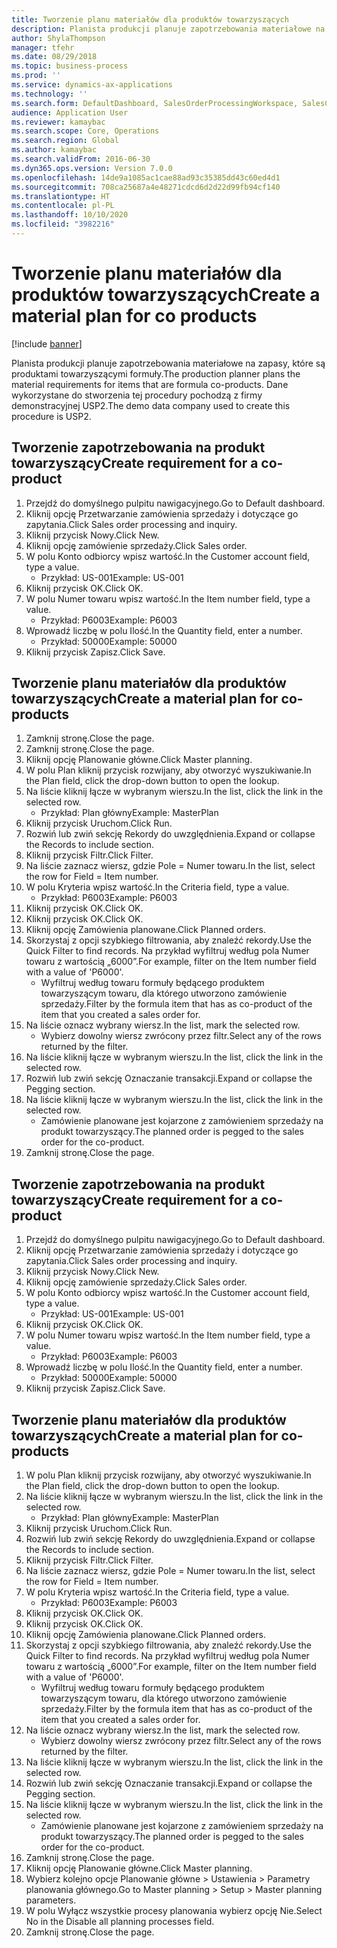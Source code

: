 ```yaml
---
title: Tworzenie planu materiałów dla produktów towarzyszących
description: Planista produkcji planuje zapotrzebowania materiałowe na zapasy, które są produktami towarzyszącymi formuły.
author: ShylaThompson
manager: tfehr
ms.date: 08/29/2018
ms.topic: business-process
ms.prod: ''
ms.service: dynamics-ax-applications
ms.technology: ''
ms.search.form: DefaultDashboard, SalesOrderProcessingWorkspace, SalesCreateOrder, SalesTable, ReqCreatePlanWorkspace, ReqTransPlanCard, SysQueryForm, ReqTransPo
audience: Application User
ms.reviewer: kamaybac
ms.search.scope: Core, Operations
ms.search.region: Global
ms.author: kamaybac
ms.search.validFrom: 2016-06-30
ms.dyn365.ops.version: Version 7.0.0
ms.openlocfilehash: 14de9a1085ac1cae88ad93c35385dd43c60ed4d1
ms.sourcegitcommit: 708ca25687a4e48271cdcd6d2d22d99fb94cf140
ms.translationtype: HT
ms.contentlocale: pl-PL
ms.lasthandoff: 10/10/2020
ms.locfileid: "3982216"
---
```

# <a name="create-a-material-plan-for-co-products"></a><span data-ttu-id="9e615-103">Tworzenie planu materiałów dla produktów towarzyszących</span><span class="sxs-lookup"><span data-stu-id="9e615-103">Create a material plan for co products</span></span>

[!include [banner](../../includes/banner.md)]

<span data-ttu-id="9e615-104">Planista produkcji planuje zapotrzebowania materiałowe na zapasy, które są produktami towarzyszącymi formuły.</span><span class="sxs-lookup"><span data-stu-id="9e615-104">The production planner plans the material requirements for items that are formula co-products.</span></span> <span data-ttu-id="9e615-105">Dane wykorzystane do stworzenia tej procedury pochodzą z firmy demonstracyjnej USP2.</span><span class="sxs-lookup"><span data-stu-id="9e615-105">The demo data company used to create this procedure is USP2.</span></span>


## <a name="create-requirement-for-a-co-product"></a><span data-ttu-id="9e615-106">Tworzenie zapotrzebowania na produkt towarzyszący</span><span class="sxs-lookup"><span data-stu-id="9e615-106">Create requirement for a co-product</span></span>
1. <span data-ttu-id="9e615-107">Przejdź do domyślnego pulpitu nawigacyjnego.</span><span class="sxs-lookup"><span data-stu-id="9e615-107">Go to Default dashboard.</span></span>
2. <span data-ttu-id="9e615-108">Kliknij opcję Przetwarzanie zamówienia sprzedaży i dotyczące go zapytania.</span><span class="sxs-lookup"><span data-stu-id="9e615-108">Click Sales order processing and inquiry.</span></span>
3. <span data-ttu-id="9e615-109">Kliknij przycisk Nowy.</span><span class="sxs-lookup"><span data-stu-id="9e615-109">Click New.</span></span>
4. <span data-ttu-id="9e615-110">Kliknij opcję zamówienie sprzedaży.</span><span class="sxs-lookup"><span data-stu-id="9e615-110">Click Sales order.</span></span>
5. <span data-ttu-id="9e615-111">W polu Konto odbiorcy wpisz wartość.</span><span class="sxs-lookup"><span data-stu-id="9e615-111">In the Customer account field, type a value.</span></span>
    * <span data-ttu-id="9e615-112">Przykład: US-001</span><span class="sxs-lookup"><span data-stu-id="9e615-112">Example: US-001</span></span>  
6. <span data-ttu-id="9e615-113">Kliknij przycisk OK.</span><span class="sxs-lookup"><span data-stu-id="9e615-113">Click OK.</span></span>
7. <span data-ttu-id="9e615-114">W polu Numer towaru wpisz wartość.</span><span class="sxs-lookup"><span data-stu-id="9e615-114">In the Item number field, type a value.</span></span>
    * <span data-ttu-id="9e615-115">Przykład: P6003</span><span class="sxs-lookup"><span data-stu-id="9e615-115">Example: P6003</span></span>  
8. <span data-ttu-id="9e615-116">Wprowadź liczbę w polu Ilość.</span><span class="sxs-lookup"><span data-stu-id="9e615-116">In the Quantity field, enter a number.</span></span>
    * <span data-ttu-id="9e615-117">Przykład: 50000</span><span class="sxs-lookup"><span data-stu-id="9e615-117">Example: 50000</span></span>  
9. <span data-ttu-id="9e615-118">Kliknij przycisk Zapisz.</span><span class="sxs-lookup"><span data-stu-id="9e615-118">Click Save.</span></span>

## <a name="create-a-material-plan-for-co-products"></a><span data-ttu-id="9e615-119">Tworzenie planu materiałów dla produktów towarzyszących</span><span class="sxs-lookup"><span data-stu-id="9e615-119">Create a material plan for co-products</span></span>
1. <span data-ttu-id="9e615-120">Zamknij stronę.</span><span class="sxs-lookup"><span data-stu-id="9e615-120">Close the page.</span></span>
2. <span data-ttu-id="9e615-121">Zamknij stronę.</span><span class="sxs-lookup"><span data-stu-id="9e615-121">Close the page.</span></span>
3. <span data-ttu-id="9e615-122">Kliknij opcję Planowanie główne.</span><span class="sxs-lookup"><span data-stu-id="9e615-122">Click Master planning.</span></span>
4. <span data-ttu-id="9e615-123">W polu Plan kliknij przycisk rozwijany, aby otworzyć wyszukiwanie.</span><span class="sxs-lookup"><span data-stu-id="9e615-123">In the Plan field, click the drop-down button to open the lookup.</span></span>
5. <span data-ttu-id="9e615-124">Na liście kliknij łącze w wybranym wierszu.</span><span class="sxs-lookup"><span data-stu-id="9e615-124">In the list, click the link in the selected row.</span></span>
    * <span data-ttu-id="9e615-125">Przykład: Plan główny</span><span class="sxs-lookup"><span data-stu-id="9e615-125">Example: MasterPlan</span></span>  
6. <span data-ttu-id="9e615-126">Kliknij przycisk Uruchom.</span><span class="sxs-lookup"><span data-stu-id="9e615-126">Click Run.</span></span>
7. <span data-ttu-id="9e615-127">Rozwiń lub zwiń sekcję Rekordy do uwzględnienia.</span><span class="sxs-lookup"><span data-stu-id="9e615-127">Expand or collapse the Records to include section.</span></span>
8. <span data-ttu-id="9e615-128">Kliknij przycisk Filtr.</span><span class="sxs-lookup"><span data-stu-id="9e615-128">Click Filter.</span></span>
9. <span data-ttu-id="9e615-129">Na liście zaznacz wiersz, gdzie Pole = Numer towaru.</span><span class="sxs-lookup"><span data-stu-id="9e615-129">In the list, select the row for Field = Item number.</span></span>
10. <span data-ttu-id="9e615-130">W polu Kryteria wpisz wartość.</span><span class="sxs-lookup"><span data-stu-id="9e615-130">In the Criteria field, type a value.</span></span>
    * <span data-ttu-id="9e615-131">Przykład: P6003</span><span class="sxs-lookup"><span data-stu-id="9e615-131">Example: P6003</span></span>  
11. <span data-ttu-id="9e615-132">Kliknij przycisk OK.</span><span class="sxs-lookup"><span data-stu-id="9e615-132">Click OK.</span></span>
12. <span data-ttu-id="9e615-133">Kliknij przycisk OK.</span><span class="sxs-lookup"><span data-stu-id="9e615-133">Click OK.</span></span>
13. <span data-ttu-id="9e615-134">Kliknij opcję Zamówienia planowane.</span><span class="sxs-lookup"><span data-stu-id="9e615-134">Click Planned orders.</span></span>
14. <span data-ttu-id="9e615-135">Skorzystaj z opcji szybkiego filtrowania, aby znaleźć rekordy.</span><span class="sxs-lookup"><span data-stu-id="9e615-135">Use the Quick Filter to find records.</span></span> <span data-ttu-id="9e615-136">Na przykład wyfiltruj według pola Numer towaru z wartością „6000”.</span><span class="sxs-lookup"><span data-stu-id="9e615-136">For example, filter on the Item number field with a value of 'P6000'.</span></span>
    * <span data-ttu-id="9e615-137">Wyfiltruj według towaru formuły będącego produktem towarzyszącym towaru, dla którego utworzono zamówienie sprzedaży.</span><span class="sxs-lookup"><span data-stu-id="9e615-137">Filter by the formula item that has as co-product of the item that you created a sales order for.</span></span>  
15. <span data-ttu-id="9e615-138">Na liście oznacz wybrany wiersz.</span><span class="sxs-lookup"><span data-stu-id="9e615-138">In the list, mark the selected row.</span></span>
    * <span data-ttu-id="9e615-139">Wybierz dowolny wiersz zwrócony przez filtr.</span><span class="sxs-lookup"><span data-stu-id="9e615-139">Select any of the rows returned by the filter.</span></span>  
16. <span data-ttu-id="9e615-140">Na liście kliknij łącze w wybranym wierszu.</span><span class="sxs-lookup"><span data-stu-id="9e615-140">In the list, click the link in the selected row.</span></span>
17. <span data-ttu-id="9e615-141">Rozwiń lub zwiń sekcję Oznaczanie transakcji.</span><span class="sxs-lookup"><span data-stu-id="9e615-141">Expand or collapse the Pegging section.</span></span>
18. <span data-ttu-id="9e615-142">Na liście kliknij łącze w wybranym wierszu.</span><span class="sxs-lookup"><span data-stu-id="9e615-142">In the list, click the link in the selected row.</span></span>
    * <span data-ttu-id="9e615-143">Zamówienie planowane jest kojarzone z zamówieniem sprzedaży na produkt towarzyszący.</span><span class="sxs-lookup"><span data-stu-id="9e615-143">The planned order is pegged to the sales order for the co-product.</span></span>  
19. <span data-ttu-id="9e615-144">Zamknij stronę.</span><span class="sxs-lookup"><span data-stu-id="9e615-144">Close the page.</span></span>

## <a name="create-requirement-for-a-co-product"></a><span data-ttu-id="9e615-145">Tworzenie zapotrzebowania na produkt towarzyszący</span><span class="sxs-lookup"><span data-stu-id="9e615-145">Create requirement for a co-product</span></span>
1. <span data-ttu-id="9e615-146">Przejdź do domyślnego pulpitu nawigacyjnego.</span><span class="sxs-lookup"><span data-stu-id="9e615-146">Go to Default dashboard.</span></span>
2. <span data-ttu-id="9e615-147">Kliknij opcję Przetwarzanie zamówienia sprzedaży i dotyczące go zapytania.</span><span class="sxs-lookup"><span data-stu-id="9e615-147">Click Sales order processing and inquiry.</span></span>
3. <span data-ttu-id="9e615-148">Kliknij przycisk Nowy.</span><span class="sxs-lookup"><span data-stu-id="9e615-148">Click New.</span></span>
4. <span data-ttu-id="9e615-149">Kliknij opcję zamówienie sprzedaży.</span><span class="sxs-lookup"><span data-stu-id="9e615-149">Click Sales order.</span></span>
5. <span data-ttu-id="9e615-150">W polu Konto odbiorcy wpisz wartość.</span><span class="sxs-lookup"><span data-stu-id="9e615-150">In the Customer account field, type a value.</span></span>
    * <span data-ttu-id="9e615-151">Przykład: US-001</span><span class="sxs-lookup"><span data-stu-id="9e615-151">Example: US-001</span></span>  
6. <span data-ttu-id="9e615-152">Kliknij przycisk OK.</span><span class="sxs-lookup"><span data-stu-id="9e615-152">Click OK.</span></span>
7. <span data-ttu-id="9e615-153">W polu Numer towaru wpisz wartość.</span><span class="sxs-lookup"><span data-stu-id="9e615-153">In the Item number field, type a value.</span></span>
    * <span data-ttu-id="9e615-154">Przykład: P6003</span><span class="sxs-lookup"><span data-stu-id="9e615-154">Example: P6003</span></span>  
8. <span data-ttu-id="9e615-155">Wprowadź liczbę w polu Ilość.</span><span class="sxs-lookup"><span data-stu-id="9e615-155">In the Quantity field, enter a number.</span></span>
    * <span data-ttu-id="9e615-156">Przykład: 50000</span><span class="sxs-lookup"><span data-stu-id="9e615-156">Example: 50000</span></span>  
9. <span data-ttu-id="9e615-157">Kliknij przycisk Zapisz.</span><span class="sxs-lookup"><span data-stu-id="9e615-157">Click Save.</span></span>

## <a name="create-a-material-plan-for-co-products"></a><span data-ttu-id="9e615-158">Tworzenie planu materiałów dla produktów towarzyszących</span><span class="sxs-lookup"><span data-stu-id="9e615-158">Create a material plan for co-products</span></span>
1. <span data-ttu-id="9e615-159">W polu Plan kliknij przycisk rozwijany, aby otworzyć wyszukiwanie.</span><span class="sxs-lookup"><span data-stu-id="9e615-159">In the Plan field, click the drop-down button to open the lookup.</span></span>
2. <span data-ttu-id="9e615-160">Na liście kliknij łącze w wybranym wierszu.</span><span class="sxs-lookup"><span data-stu-id="9e615-160">In the list, click the link in the selected row.</span></span>
    * <span data-ttu-id="9e615-161">Przykład: Plan główny</span><span class="sxs-lookup"><span data-stu-id="9e615-161">Example: MasterPlan</span></span>  
3. <span data-ttu-id="9e615-162">Kliknij przycisk Uruchom.</span><span class="sxs-lookup"><span data-stu-id="9e615-162">Click Run.</span></span>
4. <span data-ttu-id="9e615-163">Rozwiń lub zwiń sekcję Rekordy do uwzględnienia.</span><span class="sxs-lookup"><span data-stu-id="9e615-163">Expand or collapse the Records to include section.</span></span>
5. <span data-ttu-id="9e615-164">Kliknij przycisk Filtr.</span><span class="sxs-lookup"><span data-stu-id="9e615-164">Click Filter.</span></span>
6. <span data-ttu-id="9e615-165">Na liście zaznacz wiersz, gdzie Pole = Numer towaru.</span><span class="sxs-lookup"><span data-stu-id="9e615-165">In the list, select the row for Field = Item number.</span></span>
7. <span data-ttu-id="9e615-166">W polu Kryteria wpisz wartość.</span><span class="sxs-lookup"><span data-stu-id="9e615-166">In the Criteria field, type a value.</span></span>
    * <span data-ttu-id="9e615-167">Przykład: P6003</span><span class="sxs-lookup"><span data-stu-id="9e615-167">Example: P6003</span></span>  
8. <span data-ttu-id="9e615-168">Kliknij przycisk OK.</span><span class="sxs-lookup"><span data-stu-id="9e615-168">Click OK.</span></span>
9. <span data-ttu-id="9e615-169">Kliknij przycisk OK.</span><span class="sxs-lookup"><span data-stu-id="9e615-169">Click OK.</span></span>
10. <span data-ttu-id="9e615-170">Kliknij opcję Zamówienia planowane.</span><span class="sxs-lookup"><span data-stu-id="9e615-170">Click Planned orders.</span></span>
11. <span data-ttu-id="9e615-171">Skorzystaj z opcji szybkiego filtrowania, aby znaleźć rekordy.</span><span class="sxs-lookup"><span data-stu-id="9e615-171">Use the Quick Filter to find records.</span></span> <span data-ttu-id="9e615-172">Na przykład wyfiltruj według pola Numer towaru z wartością „6000”.</span><span class="sxs-lookup"><span data-stu-id="9e615-172">For example, filter on the Item number field with a value of 'P6000'.</span></span>
    * <span data-ttu-id="9e615-173">Wyfiltruj według towaru formuły będącego produktem towarzyszącym towaru, dla którego utworzono zamówienie sprzedaży.</span><span class="sxs-lookup"><span data-stu-id="9e615-173">Filter by the formula item that has as co-product of the item that you created a sales order for.</span></span>  
12. <span data-ttu-id="9e615-174">Na liście oznacz wybrany wiersz.</span><span class="sxs-lookup"><span data-stu-id="9e615-174">In the list, mark the selected row.</span></span>
    * <span data-ttu-id="9e615-175">Wybierz dowolny wiersz zwrócony przez filtr.</span><span class="sxs-lookup"><span data-stu-id="9e615-175">Select any of the rows returned by the filter.</span></span>  
13. <span data-ttu-id="9e615-176">Na liście kliknij łącze w wybranym wierszu.</span><span class="sxs-lookup"><span data-stu-id="9e615-176">In the list, click the link in the selected row.</span></span>
14. <span data-ttu-id="9e615-177">Rozwiń lub zwiń sekcję Oznaczanie transakcji.</span><span class="sxs-lookup"><span data-stu-id="9e615-177">Expand or collapse the Pegging section.</span></span>
15. <span data-ttu-id="9e615-178">Na liście kliknij łącze w wybranym wierszu.</span><span class="sxs-lookup"><span data-stu-id="9e615-178">In the list, click the link in the selected row.</span></span>
    * <span data-ttu-id="9e615-179">Zamówienie planowane jest kojarzone z zamówieniem sprzedaży na produkt towarzyszący.</span><span class="sxs-lookup"><span data-stu-id="9e615-179">The planned order is pegged to the sales order for the co-product.</span></span>  
16. <span data-ttu-id="9e615-180">Zamknij stronę.</span><span class="sxs-lookup"><span data-stu-id="9e615-180">Close the page.</span></span>
17. <span data-ttu-id="9e615-181">Kliknij opcję Planowanie główne.</span><span class="sxs-lookup"><span data-stu-id="9e615-181">Click Master planning.</span></span>
18. <span data-ttu-id="9e615-182">Wybierz kolejno opcje Planowanie główne > Ustawienia > Parametry planowania głównego.</span><span class="sxs-lookup"><span data-stu-id="9e615-182">Go to Master planning > Setup > Master planning parameters.</span></span>
19. <span data-ttu-id="9e615-183">W polu Wyłącz wszystkie procesy planowania wybierz opcję Nie.</span><span class="sxs-lookup"><span data-stu-id="9e615-183">Select No in the Disable all planning processes field.</span></span>
20. <span data-ttu-id="9e615-184">Zamknij stronę.</span><span class="sxs-lookup"><span data-stu-id="9e615-184">Close the page.</span></span>

